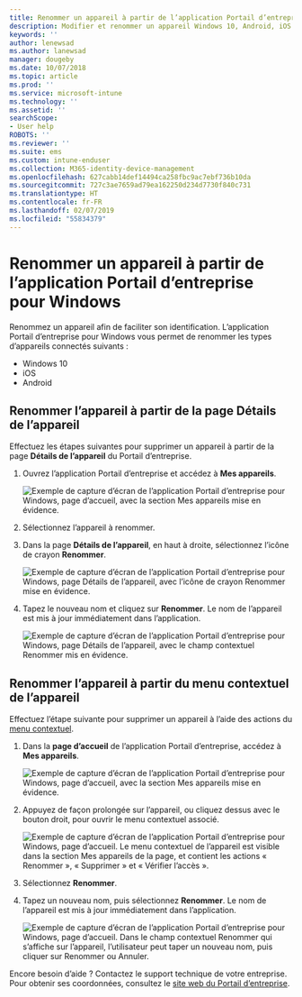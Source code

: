 ```yaml
---
title: Renommer un appareil à partir de l’application Portail d’entreprise Intune pour Windows
description: Modifier et renommer un appareil Windows 10, Android, iOS ou Microsoft HoloLens dans l’application Portail d’entreprise Intune pour Windows
keywords: ''
author: lenewsad
ms.author: lanewsad
manager: dougeby
ms.date: 10/07/2018
ms.topic: article
ms.prod: ''
ms.service: microsoft-intune
ms.technology: ''
ms.assetid: ''
searchScope:
- User help
ROBOTS: ''
ms.reviewer: ''
ms.suite: ems
ms.custom: intune-enduser
ms.collection: M365-identity-device-management
ms.openlocfilehash: 627cabb14def14494ca258fbc9ac7ebf736b10da
ms.sourcegitcommit: 727c3ae7659ad79ea162250d234d7730f840c731
ms.translationtype: HT
ms.contentlocale: fr-FR
ms.lasthandoff: 02/07/2019
ms.locfileid: "55834379"
---
```

# <a name="rename-device-from-the-company-portal-app-for-windows"></a>Renommer un appareil à partir de l’application Portail d’entreprise pour Windows
Renommez un appareil afin de faciliter son identification. L’application Portail d’entreprise pour Windows vous permet de renommer les types d’appareils connectés suivants :  
* Windows 10
* iOS
* Android  

## <a name="rename-device-from-device-details-page"></a>Renommer l’appareil à partir de la page **Détails de l’appareil**  
Effectuez les étapes suivantes pour supprimer un appareil à partir de la page **Détails de l’appareil** du Portail d’entreprise. 

1. Ouvrez l’application Portail d’entreprise et accédez à **Mes appareils**.  

    ![Exemple de capture d’écran de l’application Portail d’entreprise pour Windows, page d’accueil, avec la section Mes appareils mise en évidence.](./media/1809_CheckAccess_Context_Select_Device.png)  
2. Sélectionnez l’appareil à renommer.
3. Dans la page **Détails de l’appareil**, en haut à droite, sélectionnez l’icône de crayon **Renommer**.  

     ![Exemple de capture d’écran de l’application Portail d’entreprise pour Windows, page Détails de l’appareil, avec l’icône de crayon Renommer mise en évidence.](./media/1809_Rename_CPapp_Windows_icon.png) 
4. Tapez le nouveau nom et cliquez sur **Renommer**. Le nom de l’appareil est mis à jour immédiatement dans l’application.  

     ![Exemple de capture d’écran de l’application Portail d’entreprise pour Windows, page Détails de l’appareil, avec le champ contextuel Renommer mis en évidence.](./media/1808_RenameApp_Popup.png)  

## <a name="rename-device-from-device-context-menu"></a>Renommer l’appareil à partir du menu contextuel de l’appareil  
Effectuez l’étape suivante pour supprimer un appareil à l’aide des actions du [menu contextuel](https://docs.microsoft.com//windows/uwp/design/controls-and-patterns/menus).  

1. Dans la **page d’accueil** de l’application Portail d’entreprise, accédez à **Mes appareils**.

    ![Exemple de capture d’écran de l’application Portail d’entreprise pour Windows, page d’accueil, avec la section Mes appareils mise en évidence.](./media/1809_CheckAccess_Context_Select_Device.png)  
2. Appuyez de façon prolongée sur l’appareil, ou cliquez dessus avec le bouton droit, pour ouvrir le menu contextuel associé.  

    ![Exemple de capture d’écran de l’application Portail d’entreprise pour Windows, page d’accueil. Le menu contextuel de l’appareil est visible dans la section **Mes appareils** de la page, et contient les actions « Renommer », « Supprimer » et « Vérifier l’accès ».](./media/1809_DeviceContextMenu_Windows_CP.png)    
3. Sélectionnez **Renommer**.  
4. Tapez un nouveau nom, puis sélectionnez **Renommer**. Le nom de l’appareil est mis à jour immédiatement dans l’application.  

     ![Exemple de capture d’écran de l’application Portail d’entreprise pour Windows, page d’accueil. Dans le champ contextuel Renommer qui s’affiche sur l’appareil, l’utilisateur peut taper un nouveau nom, puis cliquer sur Renommer ou Annuler.](./media/1808_RenameApp_Popup.png)  

Encore besoin d’aide ? Contactez le support technique de votre entreprise. Pour obtenir ses coordonnées, consultez le [site web du Portail d’entreprise](https://go.microsoft.com/fwlink/?linkid=2010980).

